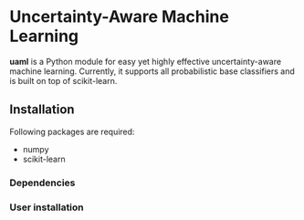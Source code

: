 # Uncertainty-Aware Machine Learning

**uaml** is a Python module for easy yet highly effective uncertainty-aware machine learning. Currently, it supports all probabilistic base classifiers and is built on top of scikit-learn.

## Installation 

Following packages are required:

* numpy 
* scikit-learn

### Dependencies 

### User installation
